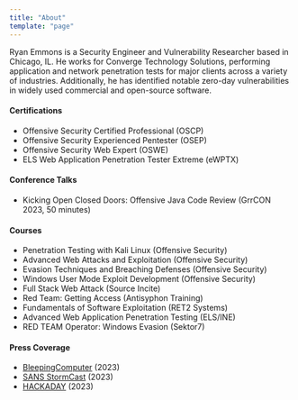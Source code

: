 ```yaml
---
title: "About"
template: "page"
---
```


Ryan Emmons is a Security Engineer and Vulnerability Researcher based in Chicago, IL. He works for Converge Technology Solutions, performing application and network penetration tests for major clients across a variety of industries. Additionally, he has identified notable zero-day vulnerabilities in widely used commercial and open-source software.

#### Certifications ####
 - Offensive Security Certified Professional (OSCP)
 - Offensive Security Experienced Pentester (OSEP)
 - Offensive Security Web Expert (OSWE)
 - ELS Web Application Penetration Tester Extreme (eWPTX)
#### Conference Talks ####
 - Kicking Open Closed Doors: Offensive Java Code Review (GrrCON 2023, 50 minutes)
#### Courses ####
 - Penetration Testing with Kali Linux (Offensive Security)
 - Advanced Web Attacks and Exploitation (Offensive Security)
 - Evasion Techniques and Breaching Defenses (Offensive Security)
 - Windows User Mode Exploit Development (Offensive Security)
 - Full Stack Web Attack (Source Incite)
 - Red Team: Getting Access (Antisyphon Training)
 - Fundamentals of Software Exploitation (RET2 Systems)
 - Advanced Web Application Penetration Testing (ELS/INE)
 - RED TEAM Operator: Windows Evasion (Sektor7)
#### Press Coverage ####
 - [BleepingComputer](https://www.bleepingcomputer.com/news/security/exploit-for-crushftp-rce-chain-released-patch-now/) (2023)
 - [SANS StormCast](https://isc.sans.edu/podcastdetail/8750) (2023)
 - [HACKADAY](https://hackaday.com/2023/11/17/this-week-in-security-ssh-ftp-and-reptar/) (2023)
